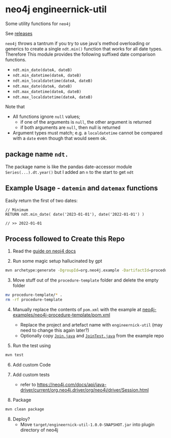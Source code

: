 # neo4j engineernick-util

Some utility functions for `neo4j`

See [releases](https://github.com/thehappycheese/neo4j-extensions/releases)

`neo4j` throws a tantrum if you try to use java's method overloading or generics
to create a single `ndt.min()` function that works for all date types. Therefore
This module provides the following suffixed date comparison functions.

- `ndt.min_date(dateA, dateB)`
- `ndt.min_datetime(dateA, dateB)`
- `ndt.min_localdatetime(dateA, dateB)`
- `ndt.max_date(dateA, dateB)`
- `ndt.max_datetime(dateA, dateB)`
- `ndt.max_localdatetime(dateA, dateB)`

Note that

- All functions ignore `null` values;
  - if one of the arguments is `null`, the other argument is returned
  - if both arguments are `null`, then null is returned
- Argument types must match; e.g. a `localdatetime` cannot be compared with a
  `date` even though that would seem ok.

## package name `ndt.`

The package name is like the pandas date-accessor module `Series(...).dt.year()`
but I added an `n` to the start to get `ndt`

## Example Usage - `datemin` and `datemax` functions

Easily return the first of two dates:

```cypher
// Minimum
RETURN ndt.min_date( date('2023-01-01'), date('2022-01-01') )

// >> 2022-01-01
```

## Process followed to Create this Repo

1. Read the [guide on neoj4 docs](https://neo4j.com/docs/java-reference/current/extending-neo4j/functions/)

2. Run some magic setup hallucinated by gpt

```bash
mvn archetype:generate -DgroupId=org.neo4j.example -DartifactId=procedure-template -DarchetypeArtifactId=maven-archetype-quickstart -DinteractiveMode=false
```

3. Move stuff out of the `procedure-template` folder and delete the empty folder

```bash
mv procedure-template/* .
rm -rf procedure-template
```

4. Manually replace the contents of `pom.xml` with the example at
   [neo4j-examples/neo4j-procedure-template/pom.xml](https://github.com/neo4j-examples/neo4j-procedure-template/blob/0cb8dd95f28171cde47d1a46c08c7b63106d448c/pom.xml)
   - Replace the project and artefact name with `engineernick-util` (may need to change this again later?)
   - Optionally copy
     [`Join.java`](https://github.com/neo4j-examples/neo4j-procedure-template/blob/0cb8dd95f28171cde47d1a46c08c7b63106d448c/src/main/java/example/Join.java)
     and
     [`JoinTest.java`](https://github.com/neo4j-examples/neo4j-procedure-template/blob/0cb8dd95f28171cde47d1a46c08c7b63106d448c/src/test/java/example/JoinTest.java)
     from the example repo

5. Run the test using

```bash
mvn test
```

6. Add custom Code
7. Add custom tests
   - refer to <https://neo4j.com/docs/api/java-driver/current/org.neo4j.driver/org/neo4j/driver/Session.html>

7. Package

```bash
mvn clean package
```

8. Deploy?
   - Move `target/engineernick-util-1.0.0-SNAPSHOT.jar` into plugin directory of neo4j
